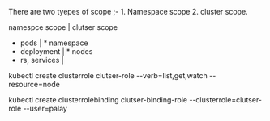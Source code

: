 There are two tyepes of scope ;- 1. Namespace scope 2. cluster scope.

namespce scope       |  clutser scope
  * pods             |    * namespace
  * deployment       |    * nodes
  * rs, services     |


kubectl create clusterrole clutser-role --verb=list,get,watch  --resource=node


kubectl create clusterrolebinding clutser-binding-role --clusterrole=clutser-role --user=palay
